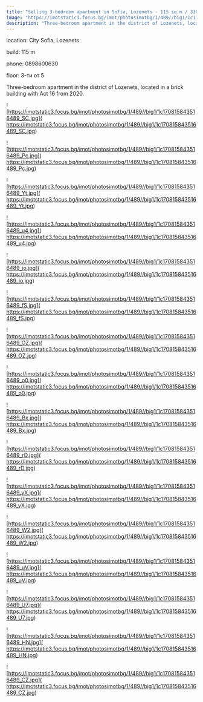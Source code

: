 ```yaml
---
title: "Selling 3-bedroom apartment in Sofia, Lozenets - 115 sq.m / 330000 EUR "
image: "https://imotstatic3.focus.bg/imot/photosimotbg/1/489//big1/1c170815843516489_QR.jpg"
description: "Three-bedroom apartment in the district of Lozenets, located in a brick building with Act 16 from 2020."
---
```


location: City Sofia, Lozenets

build: 115 m

phone: 0898600630

floor: 3-ти от 5

Three-bedroom apartment in the district of Lozenets, located in a brick building with Act 16 from 2020.


![https://imotstatic3.focus.bg/imot/photosimotbg/1/489//big1/1c170815843516489_SC.jpg]( https://imotstatic3.focus.bg/imot/photosimotbg/1/489//big1/1c170815843516489_SC.jpg)


![https://imotstatic3.focus.bg/imot/photosimotbg/1/489//big1/1c170815843516489_Pc.jpg]( https://imotstatic3.focus.bg/imot/photosimotbg/1/489//big1/1c170815843516489_Pc.jpg)


![https://imotstatic3.focus.bg/imot/photosimotbg/1/489//big1/1c170815843516489_Yt.jpg]( https://imotstatic3.focus.bg/imot/photosimotbg/1/489//big1/1c170815843516489_Yt.jpg)


![https://imotstatic3.focus.bg/imot/photosimotbg/1/489//big1/1c170815843516489_u4.jpg]( https://imotstatic3.focus.bg/imot/photosimotbg/1/489//big1/1c170815843516489_u4.jpg)


![https://imotstatic3.focus.bg/imot/photosimotbg/1/489//big1/1c170815843516489_io.jpg]( https://imotstatic3.focus.bg/imot/photosimotbg/1/489//big1/1c170815843516489_io.jpg)


![https://imotstatic3.focus.bg/imot/photosimotbg/1/489//big1/1c170815843516489_fS.jpg]( https://imotstatic3.focus.bg/imot/photosimotbg/1/489//big1/1c170815843516489_fS.jpg)


![https://imotstatic3.focus.bg/imot/photosimotbg/1/489//big1/1c170815843516489_OZ.jpg]( https://imotstatic3.focus.bg/imot/photosimotbg/1/489//big1/1c170815843516489_OZ.jpg)


![https://imotstatic3.focus.bg/imot/photosimotbg/1/489//big1/1c170815843516489_o0.jpg]( https://imotstatic3.focus.bg/imot/photosimotbg/1/489//big1/1c170815843516489_o0.jpg)


![https://imotstatic3.focus.bg/imot/photosimotbg/1/489//big1/1c170815843516489_Bx.jpg]( https://imotstatic3.focus.bg/imot/photosimotbg/1/489//big1/1c170815843516489_Bx.jpg)


![https://imotstatic3.focus.bg/imot/photosimotbg/1/489//big1/1c170815843516489_rD.jpg]( https://imotstatic3.focus.bg/imot/photosimotbg/1/489//big1/1c170815843516489_rD.jpg)


![https://imotstatic3.focus.bg/imot/photosimotbg/1/489//big1/1c170815843516489_yX.jpg]( https://imotstatic3.focus.bg/imot/photosimotbg/1/489//big1/1c170815843516489_yX.jpg)


![https://imotstatic3.focus.bg/imot/photosimotbg/1/489//big1/1c170815843516489_W2.jpg]( https://imotstatic3.focus.bg/imot/photosimotbg/1/489//big1/1c170815843516489_W2.jpg)


![https://imotstatic3.focus.bg/imot/photosimotbg/1/489//big1/1c170815843516489_uV.jpg]( https://imotstatic3.focus.bg/imot/photosimotbg/1/489//big1/1c170815843516489_uV.jpg)


![https://imotstatic3.focus.bg/imot/photosimotbg/1/489//big1/1c170815843516489_U7.jpg]( https://imotstatic3.focus.bg/imot/photosimotbg/1/489//big1/1c170815843516489_U7.jpg)


![https://imotstatic3.focus.bg/imot/photosimotbg/1/489//big1/1c170815843516489_HN.jpg]( https://imotstatic3.focus.bg/imot/photosimotbg/1/489//big1/1c170815843516489_HN.jpg)


![https://imotstatic3.focus.bg/imot/photosimotbg/1/489//big1/1c170815843516489_CZ.jpg]( https://imotstatic3.focus.bg/imot/photosimotbg/1/489//big1/1c170815843516489_CZ.jpg)


